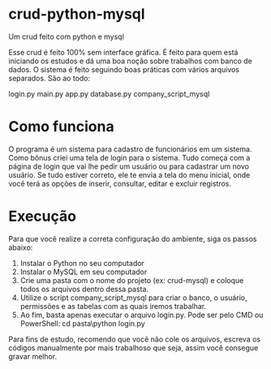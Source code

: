 # crud-python-mysql
Um crud feito com python e mysql

Esse crud é feito 100% sem interface gráfica. É feito para quem está iniciando os estudos e dá uma boa noção sobre trabalhos com banco de dados.
O sistema é feito seguindo boas práticas com vários arquivos separados. São ao todo:

login.py
main.py
app.py
database.py
company_script_mysql

# Como funciona
O programa é um sistema para cadastro de funcionários em um sistema. Como bônus criei uma tela de login para o sistema.
Tudo começa com a página de login que vai lhe pedir um usuário ou para cadastrar um novo usuário.
Se tudo estiver correto, ele te envia a tela do menu inicial, onde você terá as opções de inserir, consultar, editar e excluir registros.

# Execução
Para que você realize a correta configuração do ambiente, siga os passos abaixo:

1. Instalar o Python no seu computador
2. Instalar o MySQL em seu computador
3. Crie uma pasta com o nome do projeto (ex: crud-mysql) e coloque todos os arquivos dentro dessa pasta.
4. Utilize o script company_script_mysql para criar o banco, o usuário, permissões e as tabelas com as quais iremos trabalhar.
5. Ao fim, basta apenas executar o arquivo login.py. Pode ser pelo CMD ou PowerShell:
      cd pasta\python login.py

Para fins de estudo, recomendo que você não cole os arquivos, escreva os códigos manualmente por mais trabalhoso que seja, assim você consegue gravar melhor.
